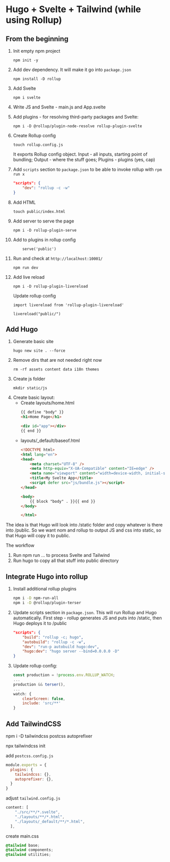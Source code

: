 # Hugo + Svelte + Tailwind (while using Rollup)

## From the beginning

1. Init empty npm project
    ```
    npm init -y
    ```

2. Add dev dependency. It will make it go into `package.json`

    ```
    npm install -D rollup
    ```

3. Add Svelte

    ```
    npm i svelte
    ```

4. Write JS and Svelte - main.js and App.svelte

5. Add plugins - for resolving third-party packages and Svelte:
    ```
    npm i -D @rollup/plugin-node-resolve rollup-plugin-svelte
    ```

6. Create Rollup config
    ```
    touch rollup.config.js
    ```    
    It exports Rollup config object. Input - all inputs, starting point of bundling; Output - where the stuff goes; Plugins - plugins (yes, cap)

7. Add `scripts` section to `package.json` to be able to invoke rollup with `rpm run x`

    ```json
    "scripts": {
        "dev": "rollup -c -w"
    } 
    ```

8. Add HTML
    ```
    touch public/index.html
    ```    

9. Add server to serve the page
    ```
    npm i -D rollup-plugin-serve
    ```

10. Add to plugins in rollup config
    ```
        serve('public')
    ```

11. Run and check at `http://localhost:10001/`
    ```
    npm run dev
    ```    

12. Add live reload
    ```
    npm i -D rollup-plugin-livereload
    ```    

    Update rollup config
    ```
    import livereload from 'rollup-plugin-livereload'

    livereload("public/")
    ```

## Add Hugo

1. Generate basic site
    ```
    hugo new site . --force
    ```
2. Remove dirs that are not needed right now
    ```
    rm -rf assets content data i18n themes
    ```
3. Create js folder
    ```
    mkdir static/js
    ```
4. Create basic layout:    
    - Create layouts/home.html
        ```html
        {{ define "body" }}
        <h1>Home Page</h1>

        <div id="app"></div>
        {{ end }}
        ```
    - layouts/_default/baseof.html
        ```html
        <!DOCTYPE html>
        <html lang="en">
        <head>
            <meta charset="UTF-8" />
            <meta http-equiv="X-UA-Compatible" content="IE=edge" />
            <meta name="viewport" content="width=device-width, initial-scale=1.0" />
            <title>My Svelte App</title>
            <script defer src="js/bundle.js"></script>
        </head>

        <body>
            {{ block "body" . }}{{ end }}
        </body>

        </html>
        ```
    
The idea is that Hugo will look into /static folder and copy whatever is there into /public. So we want nom and rollup to output JS and css into static, so that Hugo will copy it to public.

The workflow
1. Run npm run ... to process Svelte and Tailwind
2. Run hugo to copy all that stuff into public directory

## Integrate Hugo into rollup

1. Install additional rollup plugins
    ```bash
    npm i -D npm-run-all
    npm i -D @rollup/plugin-terser
    ```
2. Update scripts section in `package.json`. This will run Rollup and Hugo automatically. First step - rollup generates JS and puts into /static, then Hugo deploys it to /public
    ```json
    "scripts": {
        "build": "rollup -c; hugo",
        "autobuild": "rollup -c -w",
        "dev": "run-p autobuild hugo:dev",
        "hugo:dev": "hugo server --bind=0.0.0.0 -D"
    }
    ```
3. Update rollup config:
    ```js
    const production = !process.env.ROLLUP_WATCH;
    ...
    production && terser(),
    ...
    watch: {
		clearScreen: false,
		include: 'src/**'
	}
    ```

## Add TailwindCSS

npm i -D tailwindcss postcss autoprefixer

npx tailwindcss init

add `postcss.config.js`

```js
module.exports = {
  plugins: {
    tailwindcss: {},
    autoprefixer: {},
  }
}
```

adjust `tailwind.config.js`

```js
content: [
    "./src/**/*.svelte",
    "./layouts/**/*.html",
    "./layouts/_default/**/*.html",
  ],
```  

create main.css
```css
@tailwind base;
@tailwind components;
@tailwind utilities;
```